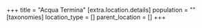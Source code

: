 +++
title = "Acqua Termina"
[extra.location.details]
population = ""
[taxonomies]
location_type = []
parent_location = []
+++

